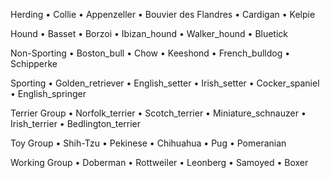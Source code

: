 Herding
	•	Collie
	•	Appenzeller
	•	Bouvier des Flandres
	•	Cardigan
	•	Kelpie

Hound
	•	Basset
	•	Borzoi
	•	Ibizan_hound
	•	Walker_hound
	•	Bluetick

Non-Sporting
	•	Boston_bull
	•	Chow
	•	Keeshond
	•	French_bulldog
	•	Schipperke

Sporting
	•	Golden_retriever
	•	English_setter
	•	Irish_setter
	•	Cocker_spaniel
	•	English_springer

Terrier Group
	•	Norfolk_terrier
	•	Scotch_terrier
	•	Miniature_schnauzer
	•	Irish_terrier
	•	Bedlington_terrier

Toy Group
	•	Shih-Tzu
	•	Pekinese
	•	Chihuahua
	•	Pug
	•	Pomeranian

Working Group
	•	Doberman
	•	Rottweiler
	•	Leonberg
	•	Samoyed
	•	Boxer
